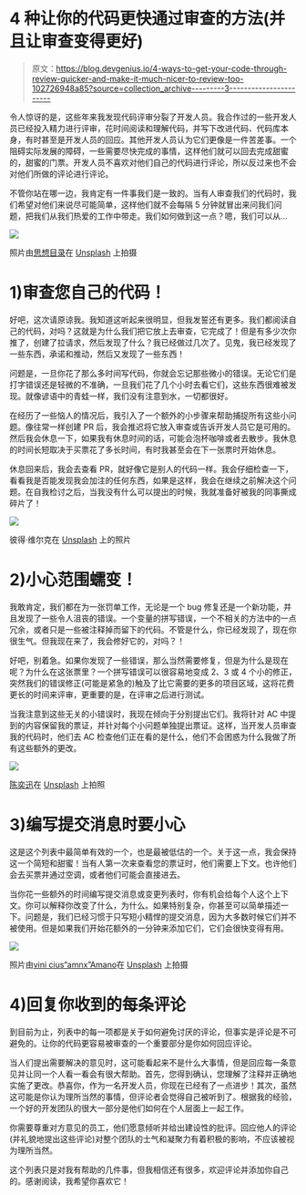 # 4 种让你的代码更快通过审查的方法(并且让审查变得更好)

> 原文：<https://blog.devgenius.io/4-ways-to-get-your-code-through-review-quicker-and-make-it-much-nicer-to-review-too-102726948a85?source=collection_archive---------3----------------------->

令人惊讶的是，这些年来我发现代码评审分裂了开发人员。我合作过的一些开发人员已经投入精力进行评审，花时间阅读和理解代码，并写下改进代码、代码库本身，有时甚至是开发人员的回应。其他开发人员认为它们更像是一件苦差事。一个阻碍实际发展的障碍，一些需要尽快完成的事情，这样他们就可以回去完成甜蜜的，甜蜜的门票。开发人员不喜欢对他们自己的代码进行评论，所以反过来也不会对他们所做的评论进行评论。

不管你站在哪一边，我肯定有一件事我们是一致的。当有人审查我们的代码时，我们希望对他们来说尽可能简单，这样他们就不会每隔 5 分钟就冒出来问我们问题，把我们从我们热爱的工作中带走。我们如何做到这一点？嗯，我们可以从…

![](img/b03c305c00dd9f75d9fea38001f1bef1.png)

照片由[思想目录](https://unsplash.com/@thoughtcatalog?utm_source=medium&utm_medium=referral)在 [Unsplash](https://unsplash.com?utm_source=medium&utm_medium=referral) 上拍摄

# 1)审查您自己的代码！

好吧，这次请原谅我。我知道这听起来很明显，但我发誓还有更多。我们都阅读自己的代码，对吗？这就是为什么我们把它放上去审查，它完成了！但是有多少次你推了，创建了拉请求，然后发现了什么？我已经做过几次了。见鬼，我已经发现了一些东西，承诺和推动，然后又发现了一些东西！

问题是，一旦你花了那么多时间写代码，你就会忘记那些微小的错误。无论它们是打字错误还是轻微的不准确，一旦我们花了几个小时去看它们，这些东西很难被发现。就像谚语中的青蛙一样，我们没有注意到水，一切都很好。

在经历了一些恼人的情况后，我引入了一个额外的小步骤来帮助捕捉所有这些小问题。像往常一样创建 PR 后，我会推迟将它放入审查或告诉开发人员它是可用的。然后我会休息一下，如果我有休息时间的话，可能会泡杯咖啡或者去散步。我休息的时间长短取决于买票花了多长时间，有时我甚至会在下一张票时开始休息。

休息回来后，我会去查看 PR，就好像它是别人的代码一样。我会仔细检查一下，看看我是否能发现我会加注的任何东西，如果是这样，我会在继续之前解决这个问题。在自我检讨之后，当我没有什么可以提出的时候，我就准备好被我的同事撕成碎片了！

![](img/87ad6c85b9708ec08f9df80f1c323e6f.png)

彼得·维尔克在 [Unsplash](https://unsplash.com?utm_source=medium&utm_medium=referral) 上的照片

# 2)小心范围蠕变！

我敢肯定，我们都在为一张罚单工作，无论是一个 bug 修复还是一个新功能，并且发现了一些令人沮丧的错误。一个变量的拼写错误，一个不相关的方法中的一点冗余，或者只是一些被注释掉而留下的代码。不管是什么，你已经发现了，现在你很生气。但我现在来了，我会修好它的，对吗？！

好吧，别着急。如果你发现了一些错误，那么当然需要修复，但是为什么是现在呢？为什么在这张票里？一个拼写错误可以很容易地变成 2、3 或 4 个小的修正，突然我们的错误修正(可能是紧急的)触及了比它需要的更多的项目区域，这将花费更长的时间来评审，更重要的是，在评审之后进行测试。

当我注意到这些无关的小错误时，我现在倾向于分别提出它们。我将针对 AC 中提到的内容保留我的票证，并针对每个小问题单独提出票证。这样，当开发人员审查我的代码时，他们去 AC 检查他们正在看的是什么，他们不会困惑为什么我做了所有这些额外的更改。

![](img/c51a1902180fe1d389207a1d2423aff3.png)

[陈奕迅](https://unsplash.com/@austinchan?utm_source=medium&utm_medium=referral)在 [Unsplash](https://unsplash.com?utm_source=medium&utm_medium=referral) 上拍照

# 3)编写提交消息时要小心

这是这个列表中最简单有效的一个，也是最被低估的一个。关于这一点，我会保持这一个简短和甜蜜！当有人第一次来查看您的票证时，他们需要上下文。也许他们会去买票并通过空调，或者他们可能会直接进去。

当你花一些额外的时间编写提交消息或变更列表时，你有机会给每个人这个上下文。你可以解释你改变了什么，为什么。如果特别复杂，你甚至可以简单描述一下。问题是，我们已经习惯于只写短小精悍的提交消息，因为大多数时候它们并不被使用。但是如果我们开始花额外的一分钟来添加它们，它们会很快变得有用。

![](img/443d3cd504416f3594ea6bc53f3d2fdc.png)

照片由[vini cius“amnx”Amano](https://unsplash.com/@viniciusamano?utm_source=medium&utm_medium=referral)在 [Unsplash](https://unsplash.com?utm_source=medium&utm_medium=referral) 上拍摄

# **4)回复你收到的每条评论**

到目前为止，列表中的每一项都是关于如何避免讨厌的评论，但事实是评论是不可避免的。让你的代码更容易被审查的一个重要部分是你如何回应评论。

当人们提出需要解决的意见时，这可能看起来不是什么大事情，但是回应每一条意见并让同一个人看一看会有很大帮助。首先，您得到确认，您理解了注释并正确地实施了更改。恭喜你，作为一名开发人员，你现在已经有了一点进步！其次，虽然这可能是你认为理所当然的事情，但评论者会觉得自己被听到了。根据我的经验，一个好的开发团队的很大一部分是他们如何在个人层面上一起工作。

你需要尊重对方意见的员工，他们愿意倾听并给出建设性的批评。回应他人的评论(并礼貌地提出这些评论)对整个团队的士气和凝聚力有着积极的影响，不应该被视为理所当然。

这个列表只是对我有帮助的几件事，但我相信还有很多，欢迎评论并添加你自己的。感谢阅读，我希望你喜欢它！